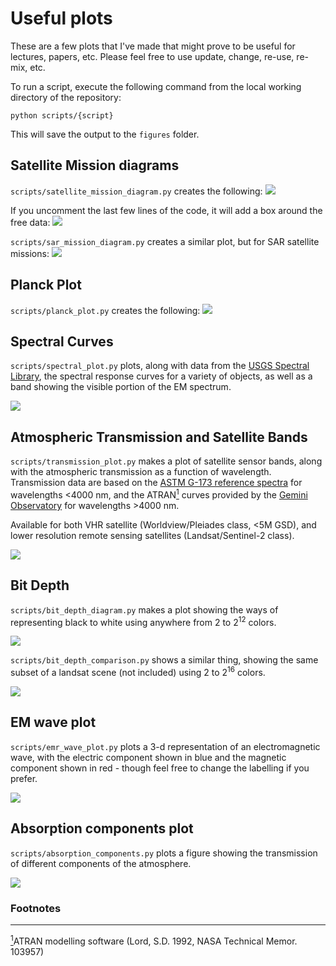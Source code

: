 # Useful plots

These are a few plots that I've made that might prove to be useful for lectures, papers, etc. Please feel free to use
update, change, re-use, re-mix, etc.

To run a script, execute the following command from the local working directory of the repository:

```commandline
python scripts/{script}
```

This will save the output to the `figures` folder.

## Satellite Mission diagrams

`scripts/satellite_mission_diagram.py` creates the following:
![](figures/SatelliteMissions.png)

If you uncomment the last few lines of the code, it will add a box around the free data:
![](figures/SatelliteMissionsFree.png)

`scripts/sar_mission_diagram.py` creates a similar plot, but for SAR satellite missions:
![](figures/SARSatelliteMissions.png)


## Planck Plot

`scripts/planck_plot.py` creates the following:
![](figures/planck_plot.png)


## Spectral Curves

`scripts/spectral_plot.py` plots, along with data from the [USGS Spectral Library](https://www.usgs.gov/energy-and-minerals/mineral-resources-program/science/usgs-high-resolution-spectral-library),
the spectral response curves for a variety of objects, as well as a band showing the visible portion of the EM spectrum.

![](figures/spectral_plot_vis.png)


## Atmospheric Transmission and Satellite Bands

`scripts/transmission_plot.py` makes a plot of satellite sensor bands, along with the atmospheric transmission as a 
function of wavelength. Transmission data are based on the [ASTM G-173 reference spectra](https://www.nrel.gov/grid/solar-resource/spectra-am1.5.html) for wavelengths <4000 nm,
and the ATRAN<a href="#note1" id="note1ref"><sup>1</sup></a> curves provided by the [Gemini Observatory](https://www.gemini.edu/observing/telescopes-and-sites/sites) for 
wavelengths >4000 nm.

Available for both VHR satellite (Worldview/Pleiades class, <5M GSD), and lower resolution remote sensing satellites
(Landsat/Sentinel-2 class).

![](figures/TransmissionSensorBands.png)


## Bit Depth

`scripts/bit_depth_diagram.py` makes a plot showing the ways of representing black to white using anywhere from 2 to 
2<sup>12</sup> colors.

![](figures/BitDepths.png)

`scripts/bit_depth_comparison.py` shows a similar thing, showing the same subset of a landsat scene (not included) 
using 2 to 2<sup>16</sup> colors.

![](figures/BitDepthExample.png)


## EM wave plot

`scripts/emr_wave_plot.py` plots a 3-d representation of an electromagnetic wave, with the electric component shown 
in blue and the magnetic component shown in red - though feel free to change the labelling if you prefer.

![](figures/emr_wave.png)

## Absorption components plot

`scripts/absorption_components.py` plots a figure showing the transmission of different components of the atmosphere.

![](figures/AbsorptionComponents.png)


### Footnotes
-----
<a id="note1" href="#note1ref"><sup>1</sup></a>ATRAN modelling software (Lord, S.D. 1992, NASA Technical Memor. 103957)
